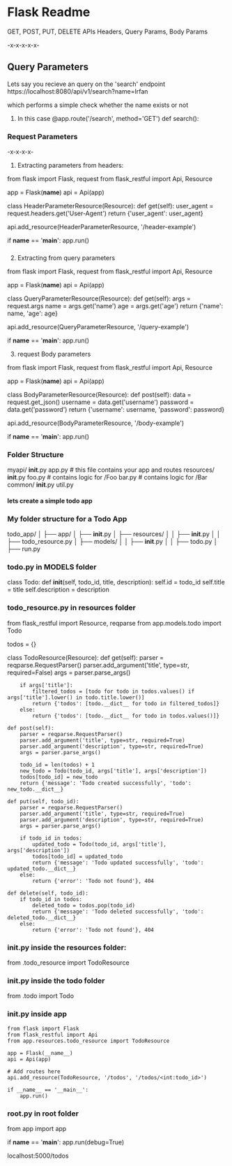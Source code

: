# Flask Readme

GET, POST, PUT, DELETE APIs
Headers, Query Params, Body Params


-x-x-x-x-x-


## Query Parameters
Lets say you recieve an query on the 'search' endpoint 
https://localhost:8080/api/v1/search?name=Irfan

which performs a simple check whether the name exists or not

1. In this case 
@app.route('/search', method='GET')
def search():



### Request Parameters


-x-x-x-x-
1. Extracting parameters from headers:

from flask import Flask, request
from flask_restful import Api, Resource

app = Flask(__name__)
api = Api(app)

class HeaderParameterResource(Resource):
    def get(self):
        user_agent = request.headers.get('User-Agent')
        return {'user_agent': user_agent}

api.add_resource(HeaderParameterResource, '/header-example')

if __name__ == '__main__':
    app.run()


###

2. Extracting from query parameters


from flask import Flask, request
from flask_restful import Api, Resource

app = Flask(__name__)
api = Api(app)

class QueryParameterResource(Resource):
    def get(self):
        args = request.args
        name = args.get('name')
        age = args.get('age')
        return {'name': name, 'age': age}

api.add_resource(QueryParameterResource, '/query-example')

if __name__ == '__main__':
    app.run()


3. request Body parameters  

from flask import Flask, request
from flask_restful import Api, Resource

app = Flask(__name__)
api = Api(app)

class BodyParameterResource(Resource):
    def post(self):
        data = request.get_json()
        username = data.get('username')
        password = data.get('password')
        return {'username': username, 'password': password}

api.add_resource(BodyParameterResource, '/body-example')

if __name__ == '__main__':
    app.run()







### Folder Structure

myapi/
    __init__.py
    app.py          # this file contains your app and routes
    resources/
        __init__.py
        foo.py      # contains logic for /Foo
        bar.py      # contains logic for /Bar
    common/
        __init__.py
        util.py     

#### lets create a simple todo app


### My folder structure for a Todo App

todo_app/
│
├── app/
│   ├── __init__.py
│   ├── resources/
│   │   ├── __init__.py
│   │   ├── todo_resource.py
│   ├── models/
│   │   ├── __init__.py
│   │   ├── todo.py
│
├── run.py


### todo.py in MODELS folder

class Todo:
    def __init__(self, todo_id, title, description):
        self.id = todo_id
        self.title = title
        self.description = description

### todo_resource.py in resources folder

from flask_restful import Resource, reqparse
from app.models.todo import Todo

todos = {}

class TodoResource(Resource):
    def get(self):
        parser = reqparse.RequestParser()
        parser.add_argument('title', type=str, required=False)
        args = parser.parse_args()

        if args['title']:
            filtered_todos = [todo for todo in todos.values() if args['title'].lower() in todo.title.lower()]
            return {'todos': [todo.__dict__ for todo in filtered_todos]}
        else:
            return {'todos': [todo.__dict__ for todo in todos.values()]}

    def post(self):
        parser = reqparse.RequestParser()
        parser.add_argument('title', type=str, required=True)
        parser.add_argument('description', type=str, required=True)
        args = parser.parse_args()

        todo_id = len(todos) + 1
        new_todo = Todo(todo_id, args['title'], args['description'])
        todos[todo_id] = new_todo
        return {'message': 'Todo created successfully', 'todo': new_todo.__dict__}

    def put(self, todo_id):
        parser = reqparse.RequestParser()
        parser.add_argument('title', type=str, required=True)
        parser.add_argument('description', type=str, required=True)
        args = parser.parse_args()

        if todo_id in todos:
            updated_todo = Todo(todo_id, args['title'], args['description'])
            todos[todo_id] = updated_todo
            return {'message': 'Todo updated successfully', 'todo': updated_todo.__dict__}
        else:
            return {'error': 'Todo not found'}, 404

    def delete(self, todo_id):
        if todo_id in todos:
            deleted_todo = todos.pop(todo_id)
            return {'message': 'Todo deleted successfully', 'todo': deleted_todo.__dict__}
        else:
            return {'error': 'Todo not found'}, 404

### __init__.py inside the resources folder:

from .todo_resource import TodoResource

### __init__.py inside the todo folder
from .todo import Todo

### __init__.py inside app 

```
from flask import Flask
from flask_restful import Api
from app.resources.todo_resource import TodoResource

app = Flask(__name__)
api = Api(app)

# Add routes here
api.add_resource(TodoResource, '/todos', '/todos/<int:todo_id>')

if __name__ == '__main__':
    app.run()
```
### root.py in root folder

from app import app

if __name__ == '__main__':
    app.run(debug=True)


localhost:5000/todos